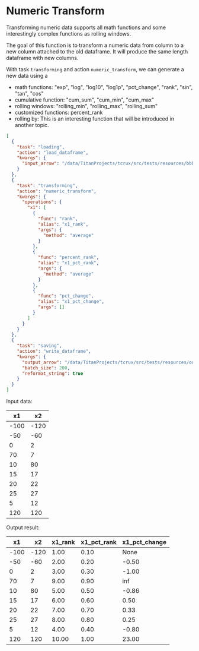 # Numeric Transform

Transforming numeric data supports all math functions and some interestingly complex functions as rolling windows.

The goal of this function is to transform a numeric data from column to a new column attached to the old dataframe. It will produce the same length dataframe with new columns.

With task `transforming` and action `numeric_transform`, we can generate a new data using a

- math functions: "exp", "log", "log10", "log1p", "pct_change", "rank", "sin", "tan", "cos"
- cumulative function: "cum_sum", "cum_min", "cum_max"
- rolling windows: "rolling_min", "rolling_max", "rolling_sum"
- customized functions: percent_rank
- rolling by: This is an interesting function that will be introduced in another topic.

```json
[
  {
    "task": "loading",
    "action": "load_dataframe",
    "kwargs": {
      "input_arrow": "/data/TitanProjects/tcrux/src/tests/resources/bbby.arrow"
    }
  },
  {
    "task": "transforming",
    "action": "numeric_transform",
    "kwargs": {
      "operations": {
        "x1": [
          {
            "func": "rank",
            "alias": "x1_rank",
            "args": {
              "method": "average"
            }
          },
          {
            "func": "percent_rank",
            "alias": "x1_pct_rank",
            "args": {
              "method": "average"
            }
          },
          {
            "func": "pct_change",
            "alias": "x1_pct_change",
            "args": []
          }
        ]
      }
    }
  },
  {
    "task": "saving",
    "action": "write_dataframe",
    "kwargs": {
      "output_arrow": "/data/TitanProjects/tcrux/src/tests/resources/output.arrow",
      "batch_size": 200,
      "reformat_string": true
    }
  }
]
```


Input data:

| x1 | x2 |
| --- | --- |
| -100 | -120 |
| -50 | -60 |
| 0 | 2 |
| 70 | 7 |
| 10 | 80 |
| 15 | 17 |
| 20 | 22 |
| 25 | 27 |
| 5 | 12 |
| 120 | 120 |


Output result:


| x1 | x2 | x1_rank | x1_pct_rank | x1_pct_change |
| --- | --- | --- | --- | --- |
| -100 | -120 | 1.00 | 0.10 | None |
| -50 | -60 | 2.00 | 0.20 | -0.50 |
| 0 | 2 | 3.00 | 0.30 | -1.00 |
| 70 | 7 | 9.00 | 0.90 | inf |
| 10 | 80 | 5.00 | 0.50 | -0.86 |
| 15 | 17 | 6.00 | 0.60 | 0.50 |
| 20 | 22 | 7.00 | 0.70 | 0.33 |
| 25 | 27 | 8.00 | 0.80 | 0.25 |
| 5 | 12 | 4.00 | 0.40 | -0.80 |
| 120 | 120 | 10.00 | 1.00 | 23.00 |
